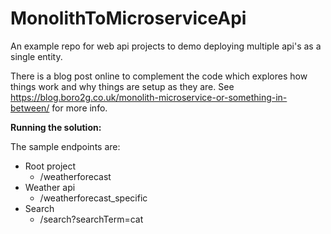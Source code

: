 
# MonolithToMicroserviceApi
An example repo for web api projects to demo deploying multiple api's as a single entity.

There is a blog post online to complement the code which explores how things work and why things are setup as they are. See https://blog.boro2g.co.uk/monolith-microservice-or-something-in-between/ for more info.

**Running the solution:**

The sample endpoints are:

 - Root project
	 - /weatherforecast
 - Weather api
	 - /weatherforecast_specific
 - Search
	 - /search?searchTerm=cat
